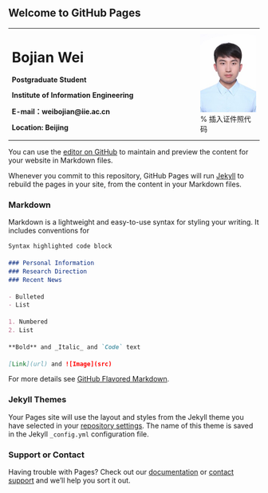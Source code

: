 ## Welcome to GitHub Pages

<table border="0">
  <tr>
    <td width="75%">
      <h1>Bojian Wei</h1>
      <p><b>Postgraduate Student</b></p>
      <p><b>Institute of Information Engineering</b></p>
      <p><b>E-mail：weibojian@iie.ac.cn</b></p>
      <p><b>Location: Beijing</b></p>
    </td>
    <td width="25%">
      <img src="/selfie.png" width="100%">      % 插入证件照代码
    </td>
  </tr>
</table>

You can use the [editor on GitHub](https://github.com/Bojian-Wei/Bojian-Wei.github.io/edit/main/index.md) to maintain and preview the content for your website in Markdown files.

Whenever you commit to this repository, GitHub Pages will run [Jekyll](https://jekyllrb.com/) to rebuild the pages in your site, from the content in your Markdown files.

### Markdown

Markdown is a lightweight and easy-to-use syntax for styling your writing. It includes conventions for

```markdown
Syntax highlighted code block

### Personal Information
### Research Direction
### Recent News

- Bulleted
- List

1. Numbered
2. List

**Bold** and _Italic_ and `Code` text

[Link](url) and ![Image](src)
```

For more details see [GitHub Flavored Markdown](https://guides.github.com/features/mastering-markdown/).

### Jekyll Themes

Your Pages site will use the layout and styles from the Jekyll theme you have selected in your [repository settings](https://github.com/Bojian-Wei/Bojian-Wei.github.io/settings). The name of this theme is saved in the Jekyll `_config.yml` configuration file.

### Support or Contact

Having trouble with Pages? Check out our [documentation](https://docs.github.com/categories/github-pages-basics/) or [contact support](https://github.com/contact) and we’ll help you sort it out.

